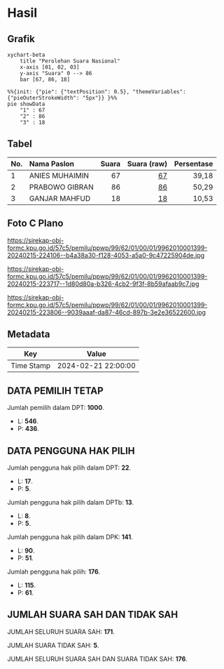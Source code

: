 # Hasil

## Grafik

```mermaid
xychart-beta
    title "Perolehan Suara Nasional"
    x-axis [01, 02, 03]
    y-axis "Suara" 0 --> 86
    bar [67, 86, 18]
```

```mermaid
%%{init: {"pie": {"textPosition": 0.5}, "themeVariables": {"pieOuterStrokeWidth": "5px"}} }%%
pie showData
    "1" : 67
    "2" : 86
    "3" : 18
```

## Tabel

| No. | Nama Paslon    | Suara | Suara (raw) | Persentase |
|:--- |:-------------- | -----:| -----------:| ----------:|
| 1   | ANIES MUHAIMIN | 67    | [67][p-1]   | 39,18      |
| 2   | PRABOWO GIBRAN | 86    | [86][p-2]   | 50,29      |
| 3   | GANJAR MAHFUD  | 18    | [18][p-3]   | 10,53      |


[p-1]: https://github.com/gigit-pemilu/pemilu-2024/blob/main/pilpres/hitung-suara/sub/99-luar-negeri/sub/62-kuala-lumpur-malaysia/sub/01-kuala-lumpur-malaysia/sub/0001-kuala-lumpur-malaysia/sub/399-tps-086/sub/paslon-1.txt
[p-2]: https://github.com/gigit-pemilu/pemilu-2024/blob/main/pilpres/hitung-suara/sub/99-luar-negeri/sub/62-kuala-lumpur-malaysia/sub/01-kuala-lumpur-malaysia/sub/0001-kuala-lumpur-malaysia/sub/399-tps-086/sub/paslon-2.txt
[p-3]: https://github.com/gigit-pemilu/pemilu-2024/blob/main/pilpres/hitung-suara/sub/99-luar-negeri/sub/62-kuala-lumpur-malaysia/sub/01-kuala-lumpur-malaysia/sub/0001-kuala-lumpur-malaysia/sub/399-tps-086/sub/paslon-3.txt

## Foto C Plano

https://sirekap-obj-formc.kpu.go.id/57c5/pemilu/ppwp/99/62/01/00/01/9962010001399-20240215-224106--b4a38a30-f128-4053-a5a0-9c47225904de.jpg

https://sirekap-obj-formc.kpu.go.id/57c5/pemilu/ppwp/99/62/01/00/01/9962010001399-20240215-223717--1d80d80a-b326-4cb2-9f3f-8b59afaab9c7.jpg

https://sirekap-obj-formc.kpu.go.id/57c5/pemilu/ppwp/99/62/01/00/01/9962010001399-20240215-223806--9039aaaf-da87-46cd-897b-3e2e36522600.jpg


## Metadata

| Key        | Value               |
| ---------- | ------------------- |
| Time Stamp | 2024-02-21 22:00:00 |


## DATA PEMILIH TETAP

Jumlah pemilih dalam DPT: **1000**.
 * L: **546**.
 * P: **436**.

## DATA PENGGUNA HAK PILIH

Jumlah pengguna hak pilih dalam DPT: **22**.
 * L: **17**.
 * P: **5**.

Jumlah pengguna hak pilih dalam DPTb: **13**.
 * L: **8**.
 * P: **5**.

Jumlah pengguna hak pilih dalam DPK: **141**.
 * L: **90**.
 * P: **51**.

Jumlah pengguna hak pilih: **176**.
 * L: **115**.
 * P: **61**.

## JUMLAH SUARA SAH DAN TIDAK SAH

JUMLAH SELURUH SUARA SAH: **171**.

JUMLAH SUARA TIDAK SAH: **5**.

JUMLAH SELURUH SUARA SAH DAN SUARA TIDAK SAH: **176**.


